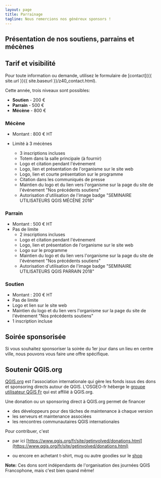 ```yaml
---
layout: page
title: Parrainage
tagline: Nous remercions nos généreux sponsors !
---
```

## Présentation de nos soutiens, parrains et mécènes


## Tarif et visibilité

Pour toute information ou demande, utilisez le formulaire de [contact]({{ site.url }}{{ site.baseurl }}/z40_contact.html).

Cette année, trois niveaux sont possibles:

 - **Soutien** - 200 €
 - **Parrain** - 500 €
 - **Mécène**  - 800 €



### Mécène

* Montant : 800 € HT
* Limité à 3 mécènes

  * 3 inscriptions incluses
  * Totem dans la salle principale (à fournir)
  * Logo et citation pendant l'événement
  * Logo, lien et présentation de l'organisme sur le site web
  * Logo, lien et courte présentation sur le programme
  * Citation dans les communiqués de presse
  * Maintien du logo et du lien vers l'organisme sur la page du site de l'événement "Nos précédents soutiens"
  * Autorisation d'utilisation de l'image badge "SEMINAIRE UTILISATEURS QGIS MÉCÈNE 2018"

### Parrain

* Montant : 500 € HT
* Pas de limite
  * 2 inscriptions incluses
  * Logo et citation pendant l'événement
  * Logo, lien et présentation de l'organisme sur le site web
  * Logo sur le programme
  * Maintien du logo et du lien vers l'organisme sur la page du site de l'événement "Nos précédents soutiens"
  * Autorisation d'utilisation de l'image badge "SEMINAIRE UTILISATEURS QGIS PARRAIN 2018"

### Soutien

* Montant : 200 € HT
* Pas de limite
* Logo et lien sur le site web
* Maintien du logo et du lien vers l'organisme sur la page du site de l'événement "Nos précédents soutiens"
* 1 inscription incluse

## Soirée sponsorisée

Si vous souhaitez sponsoriser la soirée du 1er jour dans un lieu en centre ville, nous pouvons vous faire une offre spécifique.


## Soutenir QGIS.org

[QGIS.org](https://www.qgis.org) est l'association internationale qui gère les fonds issus des dons et sponsoring directs autour de QGIS. L'OSGEO-fr héberge le [groupe utilisateur QGIS Fr](http://osgeo.asso.fr/content/project/qgis-user-fr/) qui est affilié à QGIS.org.

Une donation ou un sponsoring direct à QGIS.org permet de financer
 - des développeurs pour des tâches de maintenance à chaque version
 - les serveurs et maintenance associées
 - les rencontres communautaires QGIS internationales

Pour contribuer, c'est

- par ici [https://www.qgis.org/fr/site/getinvolved/donations.html](https://www.qgis.org/fr/site/getinvolved/donations.html)

- ou encore en achetant t-shirt, mug ou autre goodies sur le [shop](https://shop.spreadshirt.net/qgis/)  

**Note:** Ces dons sont indépendants de l'organisation des journées QGIS Francophone, mais c'est bien quand même!
